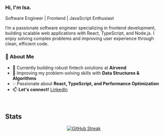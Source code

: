 ### Hi, I'm Isa.

Software Engineer | Frontend | JavaScript Enthusiast

I’m a passionate software engineer specializing in frontend development, building scalable web applications with React, TypeScript, and Node.js. I enjoy solving complex problems and improving user experience through clean, efficient code.


### 🚀 About Me
- 🔭 Currently building robust fintech solutions at **Airvend**
- 🌱 Improving my problem-solving skills with **Data Structures & Algorithms**
- 💡 Passionate about **React, TypeScript, and Performance Optimization** 
- 📫 **Let's connect!** [LinkedIn](https://www.linkedin.com/in/isa-muhammad)

<br />

## Stats

<p align="center">
  <a href="https://git.io/streak-stats">
    <img src="https://github-readme-streak-stats-eight.vercel.app/?user=Isa-Muhammad" alt="GitHub Streak" />
  </a>
</p>


<!--
[![GitHub Streak](https://github-readme-streak-stats-eight.vercel.app/?user=Isa-Muhammad)](https://git.io/streak-stats)
[![GitHub Streak](https://github-readme-streak-stats.herokuapp.com?user=Isa-Muhammad)](https://git.io/streak-stats)
**Isa-Muhammad/Isa-Muhammad** is a ✨ _special_ ✨ repository because its `README.md` (this file) appears on your GitHub profile.

Here are some ideas to get you started:

- 🔭 I’m currently working on ...
- 🌱 I’m currently learning ...
- 👯 I’m looking to collaborate on ...
- 🤔 I’m looking for help with ...
- 💬 Ask me about ...
- 📫 How to reach me: ...
- 😄 Pronouns: ...
- ⚡ Fun fact: ...
-->

